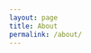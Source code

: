 ```yaml
---
layout: page
title: About
permalink: /about/
---
```




<head>
    <link rel="stylesheet" href="https://unpkg.com/leaflet/dist/leaflet.css" />
    <style>
        .map-container {
            display: flex;
            justify-content: space-around;
            align-items: flex-start;
            gap: 20px; /* Space between the maps */
            margin-bottom: 20px;
        }

        #map-taiwan,
        #map-hongkong {
            flex: 1; /* Ensures both maps take equal space */
            height: 400px;
            min-width: 300px; /* Ensures the maps do not become too small */
            margin: 10px;
        }

        @media (max-width: 800px) {
            .map-container {
                flex-direction: column; /* Stacks maps vertically on smaller screens */
                align-items: center;
            }
        }

        body {
            margin: 0px;
            font-family: "Cedarville Cursive", cursive;
        }

        div#background {
            height: 700px;
            width: 100%;
            background-image: url(http://garchitecture.ca/php/images/headers/wood.jpg);
            padding-top: 20px;
        }

        div#gallery {
            width: 800px;
            margin: auto;
        }

        #background img {
            height: 150px;
            margin: 0px;
        }

        #background figure {
            float: left;
            position: relative;
            background-color: white;
            text-align: center;
            font-size: 15px;
            padding: 10px;
            margin: 10px;
            box-shadow: 1px 2px 3px black;
        }

        figure.pic1 {
            -webkit-transform: rotate(-10deg);
            z-index: 1;
        }

        figure.pic2 {
            -webkit-transform: rotate(15deg);
            z-index: 2;
        }

        figure.pic3 {
            -webkit-transform: rotate(-25deg);
            z-index: 1;
        }

        figure.pic4 {
            -webkit-transform: rotate(5deg);
            z-index: 1;
        }

        figure.pic5 {
            -webkit-transform: rotate(5deg);
            z-index: 1;
        }

        figure.pic6 {
            -webkit-transform: rotate(-8deg);
            z-index: 1;
        }

        figure.pic7 {
            -webkit-transform: rotate(2deg);
            z-index: 1;
        }

        figure.pic8 {
            -webkit-transform: rotate(-13deg);
            z-index: 1;
        }

        figure.pic9 {
            -webkit-transform: rotate(-7deg);
            z-index: 1;
        }

        figure.pic10 {
            -webkit-transform: rotate(2deg);
            z-index: 1;
        }

        figure.pic11 {
            -webkit-transform: rotate(-3deg);
            z-index: 1;
        }

        #background figure:hover {
            box-shadow: 5px 10px 100px black;
            -webkit-transform: scale(1.1, 1.1);
            z-index: 20;
        }

        .keyboard-container {
            display: flex;
            justify-content: space-around;
            margin: 20px;
        }

        .keyboard-item {
            text-align: center;
            outline: 5px solid rgb(255, 127, 80); 
            padding: 10px;
        }

        .keyboard-item img {
            width: 300px; 
        }
        #gallery figure {
            display: inline-block;
            margin: 20px;
            text-align: center;
            outline: 5px solid rgb(255, 127, 80); 
            padding: 10px;
        }

        #gallery img {
            width: 300px;
            height: auto;
        }

        #background-info {
            outline: 5px solid rgb(255, 127, 80); 
            padding: 20px;
            margin: 20px;

            
        }
    </style>
</head>

<h1><img src="{{site.baseurl}}/images/about/fumu.png" height="60" alt="">Where My Parents are From</h1>

<h3><img src="{{site.baseurl}}/images/about/taibei.png" height="60" alt="">Maps of Taiwan and Hong Kong</h3>
<div class="map-container">
    <div id="map-taiwan"></div>
    <div id="map-hongkong"></div>
</div>

<div id="background-info">
    <h1 style="color: #FFFFFF">
        <img src="{{site.baseurl}}/images/about/qiyuan.png" height="60" alt="">
        My Background
    </h1>
    <ul>
        <ol><h3>I'm a 2nd gen Asian-American</h3></ol>
        <ol><h3>My mom is from Taiwan and my dad is from Hong Kong</h3></ol>
        <ol><h3>
            I used to travel to Taiwan and Hong Kong every summer as a kid to visit
            my family, eat yummy food, and visit historic spots.
        </h3></ol>
    </ul>
    <div><h3 id="factDisplay">Click the button to see a fun fact!</h3></div>
    <button id="generateBtn" style="color: #FF7F50">Generate Fun Fact</button>
</div>



<link
    href="https://fonts.googleapis.com/css?family=Cedarville+Cursive"
    rel="stylesheet"
    type="text/css"
/>

<h1 style="color: #FFFFFF"><img src="{{site.baseurl}}/images/about/jianpan.png" height="60" alt="">Keyboards I Made</h1>
<div class="keyboard-container">
    <div class="keyboard-item">
        <img
            src="{{site.baseurl}}/images/about/mkeyboard.jpeg"
            alt="Keyboard 1"
        />
        <p><ul>
        <h3>Price: $200</h3>
        <ol>PCB, Foam, PC Plate, Case: KBDfans KBD67 Lite Mechanical Keyboard DIY Kit</ol>
        <ol>Switches: Gateron X Yellows lubed with Krytox 205G0 and Krytox GPL 105 and Deskey Switch Films</ol>
        <ol>Stabilizers: Durock V2 Stabilizers Screw-In lubed with Permatex 22058 Dielectric Grease</ol>
        <ol>Keycaps: EnjoyPBT Miami Nights Keycap Set Doubleshot ABS - Miami Nights </ol>
        </ul></p>
    </div>
    <div class="keyboard-item">
        <img
            src="{{site.baseurl}}/images/about/pkeyboard.jpeg"
            alt="Keyboard 2"
        />
        <p><ul>
        <h3>Price: $300</h3>
        <ol>PCB, Foam, Plate(FR4), Case(Black/Burgundy): QK60</ol>
        <ol>Switches: Gateron Oil King 5 pin lubed with Krytox 205G0 and Krytox GPL 105 with TX Switch Films</ol>
        <ol>Keycaps: Idobao DSA Black Sakura Japanese Keycaps</ol>
        </ul></p>
    </div>
</div>
<h1 style="color: #FFFFFF"><img src="{{site.baseurl}}/images/about/zhaopian.png" height="60" alt="">Recent Pictures</h1>
<div id="background">
    <div id="gallery">
        <figure class="pic1">
            <img src="{{site.baseurl}}/images/about/train.jpeg" />
            <figcaption style="color: #FF7F50">Korea 2023 Train</figcaption>
        </figure>
        <figure class="pic2">
            <img src="{{site.baseurl}}/images/about/alley.jpeg" />
            <figcaption style="color: #FF7F50">Korea 2023 Alley</figcaption>
        </figure>
        <figure class="pic3">
            <img src="{{site.baseurl}}/images/about/cat.JPG" />
            <figcaption style="color: #FF7F50">Cat</figcaption>
        </figure>
        <figure class="pic4">
            <img src="{{site.baseurl}}/images/about/gokart.jpeg" />
            <figcaption style="color: #FF7F50">Utah 2024 Go Kart</figcaption>
        </figure>
        <figure class="pic5">
            <img src="{{site.baseurl}}/images/about/dave.JPG" />
            <figcaption style="color: #FF7F50">2024 Dave and Busters</figcaption>
        </figure>
        <figure class="pic6">
            <img src="{{site.baseurl}}/images/about/korea.jpeg" />
            <figcaption style="color: #FF7F50">Korea 2023 Walk</figcaption>
        </figure>
        <figure class="pic7">
            <img src="{{site.baseurl}}/images/about/hike.JPG" />
            <figcaption style="color: #FF7F50">Utah 2024 Hike</figcaption>
        </figure>


</div>



<script src="https://unpkg.com/leaflet/dist/leaflet.js"></script>
<script>
    // Initialize the Taiwan map
    const mapTaiwan = L.map('map-taiwan').setView([23.6978, 120.9605], 7);
    L.tileLayer('https://{s}.tile.openstreetmap.org/{z}/{x}/{y}.png', {
        attribution: '&copy; OpenStreetMap contributors'
    }).addTo(mapTaiwan);

    // Initialize the Hong Kong map
    const mapHongKong = L.map('map-hongkong').setView([22.3193, 114.1694], 10);
    L.tileLayer('https://{s}.tile.openstreetmap.org/{z}/{x}/{y}.png', {
        attribution: '&copy; OpenStreetMap contributors'
    }).addTo(mapHongKong);

    // Function to fetch place details from Google Places API
    function fetchPlaceDetails(placeId, marker) {
        fetch(`https://maps.googleapis.com/maps/api/place/details/json?placeid=${placeId}&key=AIzaSyDFVflW94dxDByHVvyZbcArrlkKXac8ZTs`)
            .then(response => response.json())
            .then(data => {
                const details = data.result;
                const result = {
                    name: details.name,
                    address: details.formatted_address,
                    photos: details.photos ? details.photos.map(photo => `https://maps.googleapis.com/maps/api/place/photo?maxwidth=400&photoreference=${photo.photo_reference}&key=AIzaSyDFVflW94dxDByHVvyZbcArrlkKXac8ZTs`) : [],
                    reviews: details.reviews ? details.reviews.map(review => review.text) : []
                };

                let popupContent = `<b>${result.name}</b><br>${result.address}<br>`;
                result.photos.forEach(photo => {
                    popupContent += `<img src="${photo}" alt="photo" width="100px"><br>`;
                });
                popupContent += "<b>Reviews:</b><br>";
                result.reviews.forEach(review => {
                    popupContent += `<p>${review}</p>`;
                });

                marker.bindPopup(popupContent).openPopup();
            })
            .catch(error => {
                console.error('Error fetching place details:', error);
                marker.bindPopup("Details not available").openPopup();
            });
    }

    // Add markers for Taiwan
    const taipei101Marker = L.marker([25.0330, 121.5654]).addTo(mapTaiwan)
        .bindPopup("Loading...")
        .on('click', function () {
            fetchPlaceDetails('ChIJN1t_tDeuEmsRUsoyG83frY4', taipei101Marker);
        });

    // Add markers for Hong Kong
    const victoriaPeakMarker = L.marker([22.3964, 114.1095]).addTo(mapHongKong)
        .bindPopup("Loading...")
        .on('click', function () {
            fetchPlaceDetails('ChIJyWEp3q0LkFQR9hZ4T_g4Frw', victoriaPeakMarker);
        });
</script>

<script>
    document.addEventListener('DOMContentLoaded', function() {
        const facts = [
            "I can solve a Rubiks cube. My fastest time was 6 seconds",
            "My favorite subject is math",
            "I'm going to 2 concerts in September: Rocco and wave to earth",
            "I can build keyboards.",
            "I love listening to music",
            "I hit top 175 in Valorant NA",
            "I have a ragdoll cat named Miko",
            "I tore my ACL in 5th grade(not so fun)",
            "I've played with TenZ and Shroud(name a famous Valorant player and I've played with them) "
        ];

        const factDisplay = document.getElementById('factDisplay');
        const generateBtn = document.getElementById('generateBtn');

        generateBtn.addEventListener('click', function() {
            const randomIndex = Math.floor(Math.random() * facts.length);
            factDisplay.innerHTML = facts[randomIndex];
          
        });
    });
</script>
